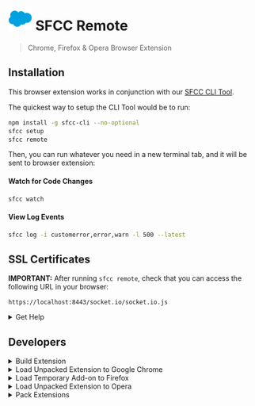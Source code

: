 #  ![icon](./static/icons/48.png) SFCC Remote

> Chrome, Firefox & Opera Browser Extension

Installation
---

This browser extension works in conjunction with our [SFCC CLI Tool](https://github.com/redvanworkshop/sfcc-cli).

The quickest way to setup the CLI Tool would be to run:

```bash
npm install -g sfcc-cli --no-optional
sfcc setup
sfcc remote
```

Then, you can run whatever you need in a new terminal tab, and it will be sent to browser extension:

#### Watch for Code Changes

```bash
sfcc watch
```

#### View Log Events

```bash
sfcc log -i customerror,error,warn -l 500 --latest
```


SSL Certificates
---

**IMPORTANT:** After running `sfcc remote`, check that you can access the following URL in your browser:

```
https://localhost:8443/socket.io/socket.io.js
```

<details><summary>Get Help</summary>

`localhost` certificates are kind of flakey, and you might see something like this, which is normal. Just click through that first time to `Always Trust` the certificate to avoid future headaches.

![Error](https://github.com/redvanworkshop/sfcc-cli/raw/master/docs/img/ssl-error.png "Error")
![Error](https://github.com/redvanworkshop/sfcc-cli/raw/master/docs/img/ssl-error-accept.png "Error")

Once you've confirmed you can access the `socket.io.js` file in your browser, you are good to go.

</details>

Developers
---

<details><summary>Build Extension</summary>

```bash
git clone git@github.com:manifestinteractive/sfcc-remote.git
cd sfcc-remote
npm install
npm run build
npm run pack
```

</details>

<details><summary>Load Unpacked Extension to Google Chrome</summary>

1. Open Google Chrome
2. Go to the following URL in a new tab:  `chrome://extensions/`
3. In the top right corner, Enable **Developer Mode**
4. Click the **LOAD UNPACKED** link in the header
5. Select the `./sfcc-remote/build` folder

</details>

<details><summary>Load Temporary Add-on to Firefox</summary>

1. Open Terminal in project root and run `npm run pack:firefox`
2. Open Firefox
3. Go to the following URL in a new tab:  `about:debugging`
4. Select `Enable add-on debugging` checkbox
5. In the top right corner, Click **Load Temporary Add-on**
6. Select the `firefox.zip` file

</details>

<details><summary>Load Unpacked Extension to Opera</summary>

1. Open Google Chrome
2. Go to the following URL in a new tab:  `chrome://extensions/`
3. In the top right corner, Enable **Developer Mode**
4. Click the **Load Unpacked Extension ...**
5. Select the `./sfcc-remote/build` folder

</details>

<details><summary>Pack Extensions</summary>

```bash
cd sfcc-remote
npm run pack
```

</details>
